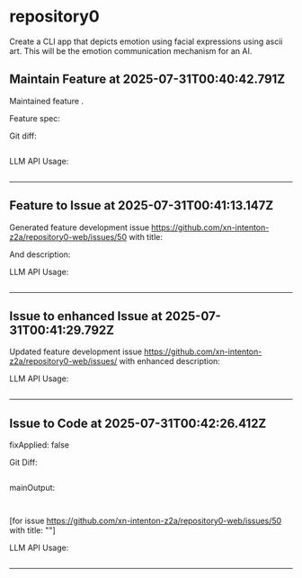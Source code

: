 # repository0
Create a CLI app that depicts emotion using facial expressions using ascii art.
This will be the emotion communication mechanism for an AI.
## Maintain Feature at 2025-07-31T00:40:42.791Z

Maintained feature .

Feature spec:



Git diff:

```diff

```

LLM API Usage:

```json

```
---

## Feature to Issue at 2025-07-31T00:41:13.147Z

Generated feature development issue https://github.com/xn-intenton-z2a/repository0-web/issues/50 with title:



And description:



LLM API Usage:

```json

```
---

## Issue to enhanced Issue at 2025-07-31T00:41:29.792Z

Updated feature development issue https://github.com/xn-intenton-z2a/repository0-web/issues/ with enhanced description:



LLM API Usage:

```json

```
---

## Issue to Code at 2025-07-31T00:42:26.412Z

fixApplied: false



Git Diff:

```

```
mainOutput:
```


```
[for issue https://github.com/xn-intenton-z2a/repository0-web/issues/50 with title: ""]

LLM API Usage:

```json

```
---

